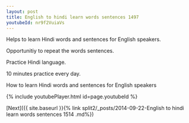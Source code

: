 ```yaml
---
layout: post
title: English to hindi learn words sentences 1497 
youtubeId: nr9f2VuiaVs
---
```

 
 
Helps to learn Hindi words and sentences for English speakers.

Opportunitiy to repeat the words sentences. 

Practice Hindi language. 
 
10 minutes practice every day. 
 
How to learn Hindi words and sentences for English speakers 
 
{% include youtubePlayer.html id=page.youtubeId %}
 
 
[Next]({{ site.baseurl }}{% link  split2/_posts/2014-09-22-English to hindi learn words sentences 1514 .md%})
 
